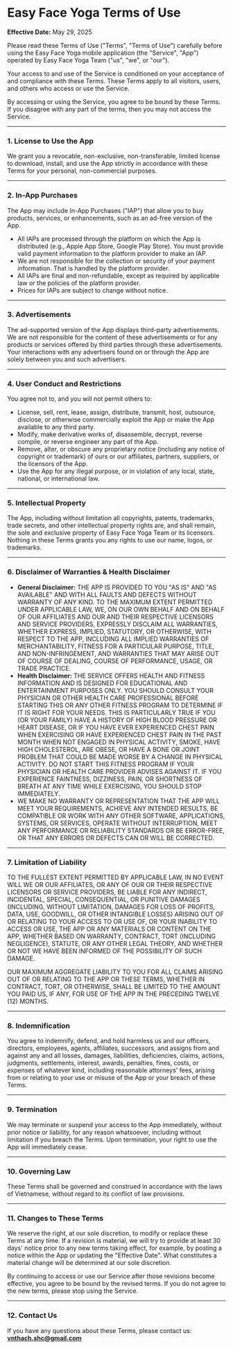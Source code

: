 # Easy Face Yoga Terms of Use

**Effective Date:** May 29, 2025

Please read these Terms of Use ("Terms", "Terms of Use") carefully before using the Easy Face Yoga mobile application (the "Service", "App") operated by Easy Face Yoga Team ("us", "we", or "our").

Your access to and use of the Service is conditioned on your acceptance of and compliance with these Terms. These Terms apply to all visitors, users, and others who access or use the Service.

By accessing or using the Service, you agree to be bound by these Terms. If you disagree with any part of the terms, then you may not access the Service.

---

### 1. License to Use the App

We grant you a revocable, non-exclusive, non-transferable, limited license to download, install, and use the App strictly in accordance with these Terms for your personal, non-commercial purposes.

---

### 2. In-App Purchases

The App may include In-App Purchases ("IAP") that allow you to buy products, services, or enhancements, such as an ad-free version of the App.
*   All IAPs are processed through the platform on which the App is distributed (e.g., Apple App Store, Google Play Store). You must provide valid payment information to the platform provider to make an IAP.
*   We are not responsible for the collection or security of your payment information. That is handled by the platform provider.
*   All IAPs are final and non-refundable, except as required by applicable law or the policies of the platform provider.
*   Prices for IAPs are subject to change without notice.

---

### 3. Advertisements

The ad-supported version of the App displays third-party advertisements. We are not responsible for the content of these advertisements or for any products or services offered by third parties through these advertisements. Your interactions with any advertisers found on or through the App are solely between you and such advertisers.

---

### 4. User Conduct and Restrictions

You agree not to, and you will not permit others to:
*   License, sell, rent, lease, assign, distribute, transmit, host, outsource, disclose, or otherwise commercially exploit the App or make the App available to any third party.
*   Modify, make derivative works of, disassemble, decrypt, reverse compile, or reverse engineer any part of the App.
*   Remove, alter, or obscure any proprietary notice (including any notice of copyright or trademark) of ours or our affiliates, partners, suppliers, or the licensors of the App.
*   Use the App for any illegal purpose, or in violation of any local, state, national, or international law.

---

### 5. Intellectual Property

The App, including without limitation all copyrights, patents, trademarks, trade secrets, and other intellectual property rights are, and shall remain, the sole and exclusive property of Easy Face Yoga Team or its licensors. Nothing in these Terms grants you any rights to use our name, logos, or trademarks.

---

### 6. Disclaimer of Warranties & Health Disclaimer

*   **General Disclaimer:** THE APP IS PROVIDED TO YOU "AS IS" AND "AS AVAILABLE" AND WITH ALL FAULTS AND DEFECTS WITHOUT WARRANTY OF ANY KIND. TO THE MAXIMUM EXTENT PERMITTED UNDER APPLICABLE LAW, WE, ON OUR OWN BEHALF AND ON BEHALF OF OUR AFFILIATES AND OUR AND THEIR RESPECTIVE LICENSORS AND SERVICE PROVIDERS, EXPRESSLY DISCLAIM ALL WARRANTIES, WHETHER EXPRESS, IMPLIED, STATUTORY, OR OTHERWISE, WITH RESPECT TO THE APP, INCLUDING ALL IMPLIED WARRANTIES OF MERCHANTABILITY, FITNESS FOR A PARTICULAR PURPOSE, TITLE, AND NON-INFRINGEMENT, AND WARRANTIES THAT MAY ARISE OUT OF COURSE OF DEALING, COURSE OF PERFORMANCE, USAGE, OR TRADE PRACTICE.
*   **Health Disclaimer:** THE SERVICE OFFERS HEALTH AND FITNESS INFORMATION AND IS DESIGNED FOR EDUCATIONAL AND ENTERTAINMENT PURPOSES ONLY. YOU SHOULD CONSULT YOUR PHYSICIAN OR OTHER HEALTH CARE PROFESSIONAL BEFORE STARTING THIS OR ANY OTHER FITNESS PROGRAM TO DETERMINE IF IT IS RIGHT FOR YOUR NEEDS. THIS IS PARTICULARLY TRUE IF YOU (OR YOUR FAMILY) HAVE A HISTORY OF HIGH BLOOD PRESSURE OR HEART DISEASE, OR IF YOU HAVE EVER EXPERIENCED CHEST PAIN WHEN EXERCISING OR HAVE EXPERIENCED CHEST PAIN IN THE PAST MONTH WHEN NOT ENGAGED IN PHYSICAL ACTIVITY, SMOKE, HAVE HIGH CHOLESTEROL, ARE OBESE, OR HAVE A BONE OR JOINT PROBLEM THAT COULD BE MADE WORSE BY A CHANGE IN PHYSICAL ACTIVITY. DO NOT START THIS FITNESS PROGRAM IF YOUR PHYSICIAN OR HEALTH CARE PROVIDER ADVISES AGAINST IT. IF YOU EXPERIENCE FAINTNESS, DIZZINESS, PAIN, OR SHORTNESS OF BREATH AT ANY TIME WHILE EXERCISING, YOU SHOULD STOP IMMEDIATELY.
*   WE MAKE NO WARRANTY OR REPRESENTATION THAT THE APP WILL MEET YOUR REQUIREMENTS, ACHIEVE ANY INTENDED RESULTS, BE COMPATIBLE OR WORK WITH ANY OTHER SOFTWARE, APPLICATIONS, SYSTEMS, OR SERVICES, OPERATE WITHOUT INTERRUPTION, MEET ANY PERFORMANCE OR RELIABILITY STANDARDS OR BE ERROR-FREE, OR THAT ANY ERRORS OR DEFECTS CAN OR WILL BE CORRECTED.

---

### 7. Limitation of Liability

TO THE FULLEST EXTENT PERMITTED BY APPLICABLE LAW, IN NO EVENT WILL WE OR OUR AFFILIATES, OR ANY OF OUR OR THEIR RESPECTIVE LICENSORS OR SERVICE PROVIDERS, BE LIABLE FOR ANY INDIRECT, INCIDENTAL, SPECIAL, CONSEQUENTIAL, OR PUNITIVE DAMAGES (INCLUDING, WITHOUT LIMITATION, DAMAGES FOR LOSS OF PROFITS, DATA, USE, GOODWILL, OR OTHER INTANGIBLE LOSSES) ARISING OUT OF OR RELATING TO YOUR ACCESS TO OR USE OF, OR YOUR INABILITY TO ACCESS OR USE, THE APP OR ANY MATERIALS OR CONTENT ON THE APP, WHETHER BASED ON WARRANTY, CONTRACT, TORT (INCLUDING NEGLIGENCE), STATUTE, OR ANY OTHER LEGAL THEORY, AND WHETHER OR NOT WE HAVE BEEN INFORMED OF THE POSSIBILITY OF SUCH DAMAGE.

OUR MAXIMUM AGGREGATE LIABILITY TO YOU FOR ALL CLAIMS ARISING OUT OF OR RELATING TO THE APP OR THESE TERMS, WHETHER IN CONTRACT, TORT, OR OTHERWISE, SHALL BE LIMITED TO THE AMOUNT YOU PAID US, IF ANY, FOR USE OF THE APP IN THE PRECEDING TWELVE (12) MONTHS.

---

### 8. Indemnification

You agree to indemnify, defend, and hold harmless us and our officers, directors, employees, agents, affiliates, successors, and assigns from and against any and all losses, damages, liabilities, deficiencies, claims, actions, judgments, settlements, interest, awards, penalties, fines, costs, or expenses of whatever kind, including reasonable attorneys' fees, arising from or relating to your use or misuse of the App or your breach of these Terms.

---

### 9. Termination

We may terminate or suspend your access to the App immediately, without prior notice or liability, for any reason whatsoever, including without limitation if you breach the Terms. Upon termination, your right to use the App will immediately cease.

---

### 10. Governing Law

These Terms shall be governed and construed in accordance with the laws of Vietnamese, without regard to its conflict of law provisions.

---

### 11. Changes to These Terms

We reserve the right, at our sole discretion, to modify or replace these Terms at any time. If a revision is material, we will try to provide at least 30 days' notice prior to any new terms taking effect, for example, by posting a notice within the App or updating the "Effective Date". What constitutes a material change will be determined at our sole discretion.

By continuing to access or use our Service after those revisions become effective, you agree to be bound by the revised terms. If you do not agree to the new terms, please stop using the Service.

---

### 12. Contact Us

If you have any questions about these Terms, please contact us: **vnthach.shc@gmail.com**
